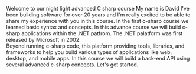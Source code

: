 Welcome to our night light advanced C sharp course 
My name is David I've been building software for over 20 years and I'm really excited to be able to share my experience with you in this course.
In the first c-sharp course we learned basic syntax and concepts.  In this advance course we will build c-sharp applications within the .NET patfrom.
The .NET palatform was first released by Microsoft in 2002.  
Beyond running c-sharp code, this platform providing tools, libraries, and frameworks to help you build various types of applications like web, desktop, and mobile apps.
In this course we will build a back-end API using several advanced c-sharp concepts.  Let's get started.
